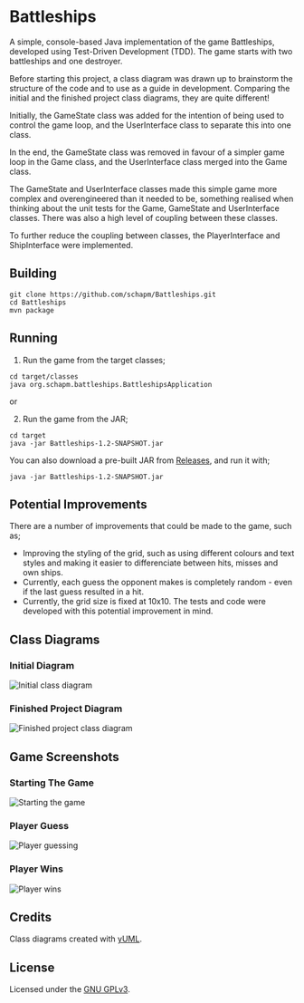 # Battleships

A simple, console-based Java implementation of the game Battleships, developed using Test-Driven Development (TDD).
The game starts with two battleships and one destroyer.

Before starting this project, a class diagram was drawn up to brainstorm the structure of the code and to use as a guide in development.
Comparing the initial and the finished project class diagrams, they are quite different!

Initially, the GameState class was added for the intention of being used to control the game loop, and the UserInterface class to separate this into one class.

In the end, the GameState class was removed in favour of a simpler game loop in the Game class, and the UserInterface class merged into the Game class.

The GameState and UserInterface classes made this simple game more complex and overengineered than it needed to be, something realised when thinking about the unit tests for the Game, GameState and UserInterface classes.
There was also a high level of coupling between these classes.

To further reduce the coupling between classes, the PlayerInterface and ShipInterface were implemented.

## Building
```
git clone https://github.com/schapm/Battleships.git
cd Battleships
mvn package
```

## Running
1) Run the game from the target classes;
```
cd target/classes
java org.schapm.battleships.BattleshipsApplication
```

or

2) Run the game from the JAR;
```
cd target
java -jar Battleships-1.2-SNAPSHOT.jar
```

You can also download a pre-built JAR from [Releases](https://github.com/schapm/Battleships/releases), and run it with;

`java -jar Battleships-1.2-SNAPSHOT.jar`


## Potential Improvements
There are a number of improvements that could be made to the game, such as;
- Improving the styling of the grid, such as using different colours and text styles and making it easier to differenciate between hits, misses and own ships.
- Currently, each guess the opponent makes is completely random - even if the last guess resulted in a hit.
- Currently, the grid size is fixed at 10x10. The tests and code were developed with this potential improvement in mind.

## Class Diagrams
### Initial Diagram
![Initial class diagram](/images/1-initial-class-diagram.jpg)

### Finished Project Diagram
![Finished project class diagram](/images/2-finished-project-class-diagram.jpg)

## Game Screenshots
### Starting The Game
![Starting the game](/images/3-game-start.png)

### Player Guess
![Player guessing](/images/4-player-guess.png)

### Player Wins
![Player wins](/images/5-game-win.png)

## Credits
Class diagrams created with [yUML](https://yuml.me/).

## License
Licensed under the [GNU GPLv3](LICENSE).